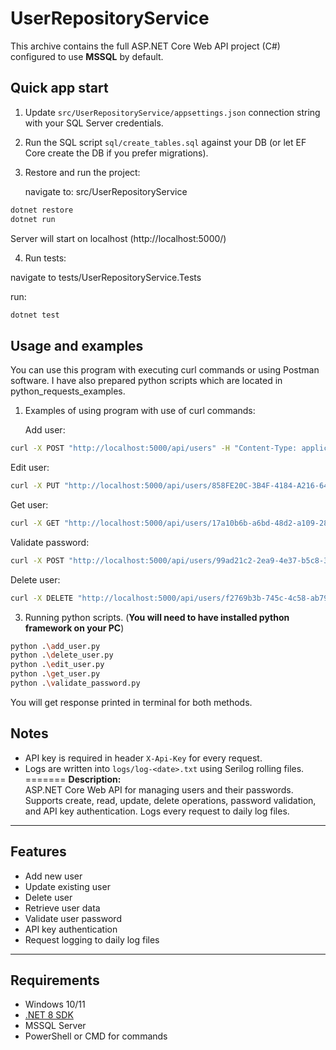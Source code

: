 # UserRepositoryService

This archive contains the full ASP.NET Core Web API project (C#) configured to use **MSSQL** by default.

## Quick app start
1. Update `src/UserRepositoryService/appsettings.json` connection string with your SQL Server credentials.
2. Run the SQL script `sql/create_tables.sql` against your DB (or let EF Core create the DB if you prefer migrations).
3. Restore and run the project:
   
   navigate to: src/UserRepositoryService
   
```bash
dotnet restore
dotnet run 
```
Server will start on localhost (http://localhost:5000/)

4. Run tests:
   
  navigate to tests/UserRepositoryService.Tests

  run:
```bash
dotnet test
```

## Usage and examples

You can use this program with executing curl commands or using Postman software. I have also prepared python scripts which are located in python_requests_examples. 

1. Examples of using program with use of curl commands:

   Add user:

```bash
curl -X POST "http://localhost:5000/api/users" -H "Content-Type: application/json" -H "X-Api-Key: testApiKey" -d '{"userName":"testuser","fullName":"Test User","email":"test@example.com","mobile":"+38640123456","language":"sl","culture":"sl-SI","password":"mySecret123"}'
```

   Edit user:

```bash
curl -X PUT "http://localhost:5000/api/users/858FE20C-3B4F-4184-A216-641198EB3B76" -H "Content-Type: application/json" -H "X-Api-Key: testApiKey" -d '{"fullName":"new user fullName","email":"updated@example.com"}'
```


   Get user:

```bash
curl -X GET "http://localhost:5000/api/users/17a10b6b-a6bd-48d2-a109-28e89e0e33e8" -H "X-Api-Key: testApiKey"
```

   Validate password:

```bash
curl -X POST "http://localhost:5000/api/users/99ad21c2-2ea9-4e37-b5c8-3db9494d7683/validate-password" -H "X-Api-Key: testApiKey" -H "Content-Type: application/json" -d '{"password":"mySecret123"}'
```

   Delete user:

```bash
curl -X DELETE "http://localhost:5000/api/users/f2769b3b-745c-4c58-ab79-cc7a71c0397f" -H "X-Api-Key: testApiKey"
```

3. Running python scripts. (**You will need to have installed python framework on your PC**)
 ```bash
python .\add_user.py
python .\delete_user.py
python .\edit_user.py
python .\get_user.py
python .\validate_password.py
```
You will get response printed in terminal for both methods.

## Notes
- API key is required in header `X-Api-Key` for every request.
- Logs are written into `logs/log-<date>.txt` using Serilog rolling files.
=======
**Description:**  
ASP.NET Core Web API for managing users and their passwords. Supports create, read, update, delete operations, password validation, and API key authentication. Logs every request to daily log files.

---

## Features

- Add new user  
- Update existing user  
- Delete user  
- Retrieve user data  
- Validate user password  
- API key authentication  
- Request logging to daily log files 

---

## Requirements

- Windows 10/11  
- [.NET 8 SDK](https://dotnet.microsoft.com/en-us/download/dotnet/8.0)  
- MSSQL Server 
- PowerShell or CMD for commands

